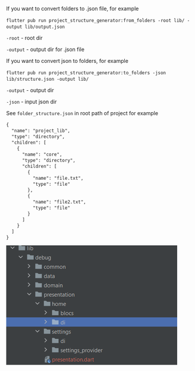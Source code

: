 If you want to convert folders to .json file, for example



`
flutter pub run project_structure_generator:from_folders -root lib/ -output lib/output.json
`

`-root` - root dir


`-output` - output dir for .json file









If you want to convert json to folders, for example

`
flutter pub run project_structure_generator:to_folders -json lib/structure.json -output lib/
`

`-output` - output dir


`-json` - input json dir



See `folder_structure.json` in root path of project for example



```
{
  "name": "project_lib",
  "type": "directory",
  "children": [
    {
      "name": "core",
      "type": "directory",
      "children": [
        {
          "name": "file.txt",
          "type": "file"
        },
        {
          "name": "file2.txt",
          "type": "file"
        }
      ]
    }
  ]
}
```

![Alt Text](./screenshots/img.png)
